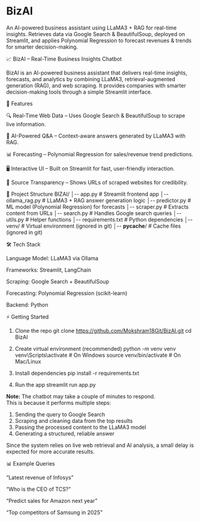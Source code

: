 # BizAI
An AI-powered business assistant using LLaMA3 + RAG for real-time insights. Retrieves data via Google Search &amp; BeautifulSoup, deployed on Streamlit, and applies Polynomial Regression to forecast revenues &amp; trends for smarter decision-making.

📈 BizAI – Real-Time Business Insights Chatbot

BizAI is an AI-powered business assistant that delivers real-time insights, forecasts, and analytics by combining LLaMA3, retrieval-augmented generation (RAG), and web scraping. It provides companies with smarter decision-making tools through a simple Streamlit interface.

🚀 Features

🔍 Real-Time Web Data – Uses Google Search & BeautifulSoup to scrape live information.

🤖 AI-Powered Q&A – Context-aware answers generated by LLaMA3 with RAG.

📊 Forecasting – Polynomial Regression for sales/revenue trend predictions.

🖥️ Interactive UI – Built on Streamlit for fast, user-friendly interaction.

🔗 Source Transparency – Shows URLs of scraped websites for credibility.

📂 Project Structure
BIZAI/
│-- app.py            # Streamlit frontend app
│-- ollama_rag.py     # LLaMA3 + RAG answer generation logic
│-- predictor.py      # ML model (Polynomial Regression) for forecasts
│-- scraper.py        # Extracts content from URLs
│-- search.py         # Handles Google search queries
│-- utils.py          # Helper functions
│-- requirements.txt  # Python dependencies
│-- venv/             # Virtual environment (ignored in git)
│-- __pycache__/      # Cache files (ignored in git)

🛠️ Tech Stack

Language Model: LLaMA3 via Ollama

Frameworks: Streamlit, LangChain

Scraping: Google Search + BeautifulSoup

Forecasting: Polynomial Regression (scikit-learn)

Backend: Python

⚡ Getting Started
1. Clone the repo
git clone https://github.com/Mokshram18Git/BizAI.git
cd BizAI

2. Create virtual environment (recommended)
python -m venv venv
venv\Scripts\activate    # On Windows
source venv/bin/activate # On Mac/Linux

3. Install dependencies
pip install -r requirements.txt

4. Run the app
streamlit run app.py

**Note:** The chatbot may take a couple of minutes to respond.  
This is because it performs multiple steps:  
1. Sending the query to Google Search  
2. Scraping and cleaning data from the top results  
3. Passing the processed content to the LLaMA3 model  
4. Generating a structured, reliable answer  

Since the system relies on live web retrieval and AI analysis, a small delay is expected for more accurate results.

📊 Example Queries

“Latest revenue of Infosys”

“Who is the CEO of TCS?”

“Predict sales for Amazon next year”

“Top competitors of Samsung in 2025”

